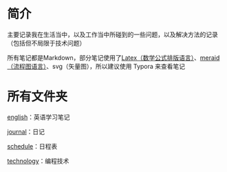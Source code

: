 # 简介

主要记录我在生活当中，以及工作当中所碰到的一些问题，以及解决方法的记录（包括但不局限于技术问题）

所有笔记都是Markdown，部分笔记使用了[Latex（数学公式排版语言）](technology/language/markup-language/Latex.md)、[meraid（流程图语言）](technology/language/markup-language/mermaid/)、svg（矢量图），所以建议使用 Typora 来查看笔记

# 所有文件夹

[english](english)：英语学习笔记

[journal](journal)：日记

[schedule](schedule)：日程表

[technology](technology)：编程技术

